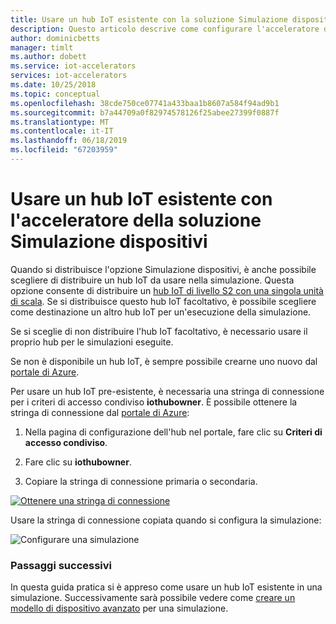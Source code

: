 ```yaml
---
title: Usare un hub IoT esistente con la soluzione Simulazione dispositivi - Azure | Microsoft Docs
description: Questo articolo descrive come configurare l'acceleratore di soluzione Simulazione dispositivi per un hub IoT esistente.
author: dominicbetts
manager: timlt
ms.author: dobett
ms.service: iot-accelerators
services: iot-accelerators
ms.date: 10/25/2018
ms.topic: conceptual
ms.openlocfilehash: 38cde750ce07741a433baa1b8607a584f94ad9b1
ms.sourcegitcommit: b7a44709a0f82974578126f25abee27399f0887f
ms.translationtype: MT
ms.contentlocale: it-IT
ms.lasthandoff: 06/18/2019
ms.locfileid: "67203959"
---
```

# <a name="use-an-existing-iot-hub-with-the-device-simulation-solution-accelerator"></a>Usare un hub IoT esistente con l'acceleratore della soluzione Simulazione dispositivi

Quando si distribuisce l'opzione Simulazione dispositivi, è anche possibile scegliere di distribuire un hub IoT da usare nella simulazione. Questa opzione consente di distribuire un [hub IoT di livello S2 con una singola unità di scala](../iot-hub/iot-hub-scaling.md). Se si distribuisce questo hub IoT facoltativo, è possibile scegliere come destinazione un altro hub IoT per un'esecuzione della simulazione.

Se si sceglie di non distribuire l'hub IoT facoltativo, è necessario usare il proprio hub per le simulazioni eseguite.

Se non è disponibile un hub IoT, è sempre possibile crearne uno nuovo dal [portale di Azure](https://portal.azure.com).

Per usare un hub IoT pre-esistente, è necessaria una stringa di connessione per i criteri di accesso condiviso **iothubowner**. È possibile ottenere la stringa di connessione dal [portale di Azure](https://portal.azure.com):

1. Nella pagina di configurazione dell'hub nel portale, fare clic su **Criteri di accesso condiviso**.

1. Fare clic su **iothubowner**.

1. Copiare la stringa di connessione primaria o secondaria.

[![Ottenere una stringa di connessione](./media/iot-accelerators-device-simulation-choose-hub/connectionstring-inline.png)](./media/iot-accelerators-device-simulation-choose-hub/connectionstring-expanded.png#lightbox)

Usare la stringa di connessione copiata quando si configura la simulazione:

![Configurare una simulazione](./media/iot-accelerators-device-simulation-choose-hub/configuresimulation.png)

### <a name="next-steps"></a>Passaggi successivi

In questa guida pratica si è appreso come usare un hub IoT esistente in una simulazione. Successivamente sarà possibile vedere come [creare un modello di dispositivo avanzato](iot-accelerators-device-simulation-advanced-device.md) per una simulazione.
